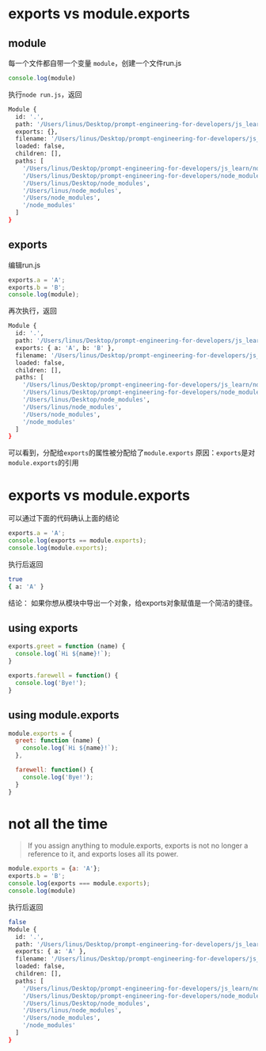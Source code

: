 # exports vs module.exports

## module
每一个文件都自带一个变量 `module`，创建一个文件run.js

```js
console.log(module)
```
执行`node run.js`，返回
```sh
Module {
  id: '.',
  path: '/Users/linus/Desktop/prompt-engineering-for-developers/js_learn',
  exports: {},
  filename: '/Users/linus/Desktop/prompt-engineering-for-developers/js_learn/run.js',
  loaded: false,
  children: [],
  paths: [
    '/Users/linus/Desktop/prompt-engineering-for-developers/js_learn/node_modules',
    '/Users/linus/Desktop/prompt-engineering-for-developers/node_modules',
    '/Users/linus/Desktop/node_modules',
    '/Users/linus/node_modules',
    '/Users/node_modules',
    '/node_modules'
  ]
}
```
## exports
编辑run.js
```js
exports.a = 'A';
exports.b = 'B';
console.log(module);
```
再次执行，返回
```sh
Module {
  id: '.',
  path: '/Users/linus/Desktop/prompt-engineering-for-developers/js_learn',
  exports: { a: 'A', b: 'B' },
  filename: '/Users/linus/Desktop/prompt-engineering-for-developers/js_learn/run.js',
  loaded: false,
  children: [],
  paths: [
    '/Users/linus/Desktop/prompt-engineering-for-developers/js_learn/node_modules',
    '/Users/linus/Desktop/prompt-engineering-for-developers/node_modules',
    '/Users/linus/Desktop/node_modules',
    '/Users/linus/node_modules',
    '/Users/node_modules',
    '/node_modules'
  ]
}
```
可以看到，分配给`exports`的属性被分配给了`module.exports`
原因：`exports`是对`module.exports`的引用

# exports vs module.exports

可以通过下面的代码确认上面的结论
```js
exports.a = 'A';
console.log(exports == module.exports);
console.log(module.exports);
```
执行后返回
```sh
true
{ a: 'A' }
```
结论：
如果你想从模块中导出一个对象，给exports对象赋值是一个简洁的捷径。

## using exports
```js
exports.greet = function (name) {
  console.log(`Hi ${name}!`);
}

exports.farewell = function() {
  console.log('Bye!');
}
```
## using module.exports
```js
module.exports = {
  greet: function (name) {
    console.log(`Hi ${name}!`);
  },

  farewell: function() {
    console.log('Bye!');
  }
}
```
# not all the time
> If you assign anything to module.exports, exports is not no longer a reference to it, and exports loses all its power.

```js
module.exports = {a: 'A'};
exports.b = 'B';
console.log(exports === module.exports);
console.log(module)
```
执行后返回
```sh
false
Module {
  id: '.',
  path: '/Users/linus/Desktop/prompt-engineering-for-developers/js_learn',
  exports: { a: 'A' },
  filename: '/Users/linus/Desktop/prompt-engineering-for-developers/js_learn/run.js',
  loaded: false,
  children: [],
  paths: [
    '/Users/linus/Desktop/prompt-engineering-for-developers/js_learn/node_modules',
    '/Users/linus/Desktop/prompt-engineering-for-developers/node_modules',
    '/Users/linus/Desktop/node_modules',
    '/Users/linus/node_modules',
    '/Users/node_modules',
    '/node_modules'
  ]
}
```

